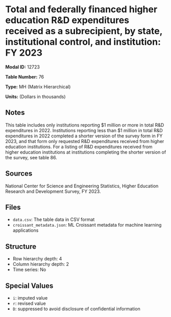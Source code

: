 # Total and federally financed higher education R&D expenditures received as a subrecipient, by state, institutional control, and institution: FY 2023

**Modal ID:** 12723

**Table Number:** 76

**Type:** MH (Matrix Hierarchical)

**Units:** (Dollars in thousands)

## Notes

This table includes only institutions reporting $1 million or more in total R&D expenditures in 2022. Institutions reporting less than $1 million in total R&D expenditures in 2022 completed a shorter version of the survey form in FY 2023, and that form only requested R&D expenditures received from higher education institutions. For a listing of R&D expenditures received from higher education institutions at institutions completing the shorter version of the survey, see table 86.

## Sources

National Center for Science and Engineering Statistics, Higher Education Research and Development Survey, FY 2023.

## Files

- `data.csv`: The table data in CSV format
- `croissant_metadata.json`: ML Croissant metadata for machine learning applications

## Structure

- Row hierarchy depth: 4
- Column hierarchy depth: 2
- Time series: No

## Special Values

- `i`: imputed value
- `r`: revised value
- `D`: suppressed to avoid disclosure of confidential information
